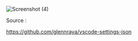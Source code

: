 ![Screenshot (4)](https://github.com/user-attachments/assets/d12dc43b-7114-47af-9e0b-3ce6afb3a0c8)

<div>
  <p>Source :</p>
  <a href="https://github.com/glennraya/vscode-settings-json">https://github.com/glennraya/vscode-settings-json</a>
</div>
